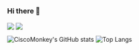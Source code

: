 ### Hi there 👋

<!--
**ciscomonkey/ciscomonkey** is a ✨ _special_ ✨ repository because its `README.md` (this file) appears on your GitHub profile.

Here are some ideas to get you started:

- 🔭 I’m currently working on ...
- 🌱 I’m currently learning ...
- 👯 I’m looking to collaborate on ...
- 🤔 I’m looking for help with ...
- 💬 Ask me about ...
- 📫 How to reach me: ...
- 😄 Pronouns: ...
- ⚡ Fun fact: ...
-->

<img align="center" src="https://github-readme-stats.vercel.app/api?username=ciscomonkey&show_icons=true" />
<img align="center" src="https://github-readme-stats.vercel.app/api/top-langs/?username=ciscomonkey&layout=compact" />

![CiscoMonkey's GitHub stats](https://github-readme-stats.vercel.app/api?username=ciscomonkey&show_icons=true)
![Top Langs](https://github-readme-stats.vercel.app/api/top-langs/?username=ciscomonkey&layout=compact)
